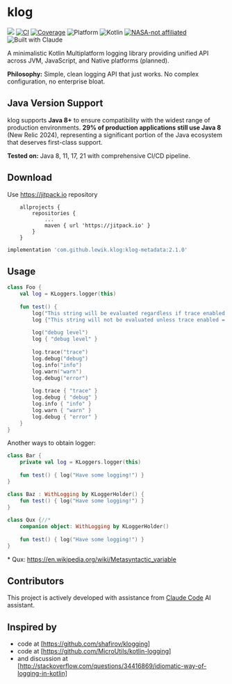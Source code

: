 # klog

[![](https://jitpack.io/v/lewik/klog.svg)](https://jitpack.io/#lewik/klog)
[![CI](https://github.com/lewik/klog/actions/workflows/ci.yml/badge.svg)](https://github.com/lewik/klog/actions/workflows/ci.yml)
[![Coverage](https://img.shields.io/endpoint?url=https://gist.githubusercontent.com/lewik/b519fc518e28671da0089ae4f911d699/raw/klog-coverage.json)](https://github.com/lewik/klog/actions/workflows/coverage.yml)
![Platform](https://img.shields.io/badge/platform-jvm%20%7C%20js-orange?logo=kotlin)
![Kotlin](https://img.shields.io/badge/kotlin-2.2.0-blue?logo=kotlin)
[![NASA-not affiliated](https://img.shields.io/badge/NASA-not%20affiliated-blue?logo=nasa)](STARTUP.md)
![Built with Claude](https://img.shields.io/badge/Built%20with-Claude-5436DA?style=flat&logo=anthropic&logoColor=white)

A minimalistic Kotlin Multiplatform logging library providing unified API across JVM, JavaScript, and Native platforms (planned).

**Philosophy:** Simple, clean logging API that just works. No complex configuration, no enterprise bloat.

## Java Version Support

klog supports **Java 8+** to ensure compatibility with the widest range of production environments. **29% of production applications still use Java 8** (New Relic 2024), representing a significant portion of the Java ecosystem that deserves first-class support.

**Tested on:** Java 8, 11, 17, 21 with comprehensive CI/CD pipeline.
                                      
                                      
## Download
Use https://jitpack.io repository
```
	allprojects {
		repositories {
			...
			maven { url 'https://jitpack.io' }
		}
	}
```

```gradle
implementation 'com.github.lewik.klog:klog-metadata:2.1.0'
```

## Usage                                              
```kotlin
class Foo {
    val log = KLoggers.logger(this)
    
    fun test() {
        log("This string will be evaluated regardless if trace enabled = ${log.isTraceEnabled}")
        log {"This string will not be evaluated unless trace enabled = ${log.isTraceEnabled}"}
    
        log("debug level")
        log { "debug level" }
        
        log.trace("trace")
        log.debug("debug")
        log.info("info")
        log.warn("warn")
        log.debug("error")
        
        log.trace { "trace" }
        log.debug { "debug" }
        log.info { "info" }
        log.warn { "warn" }
        log.debug { "error" }
    }
}
```

Another ways to obtain logger:
```kotlin
class Bar {
    private val log = KLoggers.logger(this)
    
    fun test() { log("Have some logging!") }
}

class Baz : WithLogging by KLoggerHolder() {
    fun test() { log("Have some logging!") }
}
 
class Qux {//*
    companion object: WithLogging by KLoggerHolder() 
    
    fun test() { log("Have some logging!") }
} 

```

\* Qux: https://en.wikipedia.org/wiki/Metasyntactic_variable


## Contributors

This project is actively developed with assistance from [Claude Code](https://claude.ai/code) AI assistant.

## Inspired by
- code at [https://github.com/shafirov/klogging] 
- code at [https://github.com/MicroUtils/kotlin-logging] 
- and discussion at [http://stackoverflow.com/questions/34416869/idiomatic-way-of-logging-in-kotlin]
